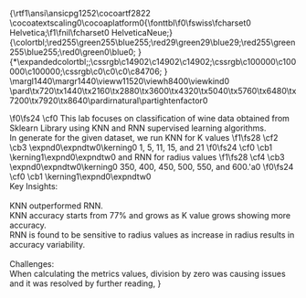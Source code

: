 {\rtf1\ansi\ansicpg1252\cocoartf2822
\cocoatextscaling0\cocoaplatform0{\fonttbl\f0\fswiss\fcharset0 Helvetica;\f1\fnil\fcharset0 HelveticaNeue;}
{\colortbl;\red255\green255\blue255;\red29\green29\blue29;\red255\green255\blue255;\red0\green0\blue0;
}
{\*\expandedcolortbl;;\cssrgb\c14902\c14902\c14902;\cssrgb\c100000\c100000\c100000;\cssrgb\c0\c0\c0\c84706;
}
\margl1440\margr1440\vieww11520\viewh8400\viewkind0
\pard\tx720\tx1440\tx2160\tx2880\tx3600\tx4320\tx5040\tx5760\tx6480\tx7200\tx7920\tx8640\pardirnatural\partightenfactor0

\f0\fs24 \cf0 This lab focuses on classification of wine data obtained from Sklearn Library using KNN and RNN supervised learning algorithms.\
In generate for the given dataset, we run KNN for K values 
\f1\fs28 \cf2 \cb3 \expnd0\expndtw0\kerning0
 1, 5, 11, 15, and 21 
\f0\fs24 \cf0 \cb1 \kerning1\expnd0\expndtw0 and RNN for radius values 
\f1\fs28 \cf4 \cb3 \expnd0\expndtw0\kerning0
350, 400, 450, 500, 550, and 600.\'a0
\f0\fs24 \cf0 \cb1 \kerning1\expnd0\expndtw0 \
Key Insights:  \
\
 KNN outperformed RNN.\
  KNN accuracy starts from 77% and grows as K value grows showing more accuracy.\
  RNN is found to be sensitive to radius values as increase in radius results in accuracy variability.\
\
Challenges:\
   When calculating the metrics values, division by zero was causing issues and it was resolved by further reading, }